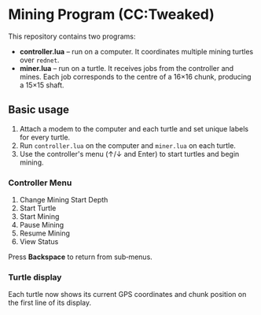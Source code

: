 # Mining Program (CC:Tweaked)

This repository contains two programs:

* **controller.lua** – run on a computer. It coordinates multiple mining turtles over `rednet`.
* **miner.lua** – run on a turtle. It receives jobs from the controller and mines.
Each job corresponds to the centre of a 16×16 chunk, producing a 15×15 shaft.

## Basic usage
1. Attach a modem to the computer and each turtle and set unique labels for every turtle.
2. Run `controller.lua` on the computer and `miner.lua` on each turtle.
3. Use the controller's menu (↑/↓ and Enter) to start turtles and begin mining.

### Controller Menu
1. Change Mining Start Depth
2. Start Turtle
3. Start Mining
4. Pause Mining
5. Resume Mining
6. View Status

Press **Backspace** to return from sub‑menus.

### Turtle display
Each turtle now shows its current GPS coordinates and chunk position on the first line of its display.
